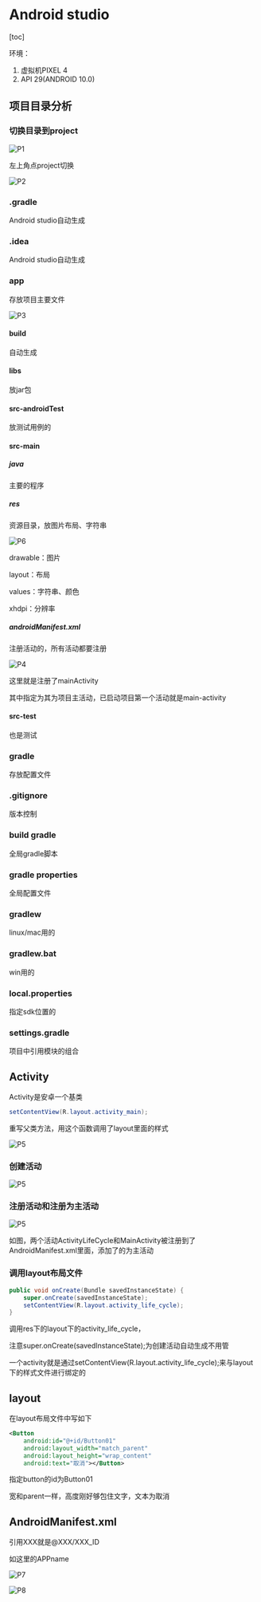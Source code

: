 # Android studio

[toc]

环境：

1. 虚拟机PIXEL 4
2. API 29(ANDROID 10.0)

## 项目目录分析

### 切换目录到project

![P1](D:\Typora\notes\2023_2024A\Android\pics\P1.png) 

左上角点project切换

![P2](D:\Typora\notes\2023_2024A\Android\pics\P2.png) 

### .gradle

Android studio自动生成

### .idea

Android studio自动生成

### app

存放项目主要文件

![P3](D:\Typora\notes\2023_2024A\Android\pics\P3.png) 

#### build

自动生成

#### libs

放jar包

#### src-androidTest

放测试用例的

#### src-main

##### java

主要的程序

##### res

资源目录，放图片布局、字符串

![P6](D:\Typora\notes\2023_2024A\Android\pics\P6.png) 

drawable：图片

layout：布局

values：字符串、颜色

xhdpi：分辨率

##### androidManifest.xml

注册活动的，所有活动都要注册

![P4](D:\Typora\notes\2023_2024A\Android\pics\P4.png) 

这里就是注册了mainActivity

其中<intent-filter>指定为其为项目主活动，已启动项目第一个活动就是main-activity



#### src-test

也是测试

### gradle

存放配置文件

### .gitignore

版本控制

### build gradle

全局gradle脚本

### gradle properties

全局配置文件

### gradlew

linux/mac用的

### gradlew.bat

win用的

### local.properties

指定sdk位置的

### settings.gradle

项目中引用模块的组合

## Activity

Activity是安卓一个基类

```java
setContentView(R.layout.activity_main);
```

重写父类方法，用这个函数调用了layout里面的样式

![P5](D:\Typora\notes\2023_2024A\Android\pics\P5.png) 

### 创建活动

![P5](D:\Typora\notes\2023_2024A\Android\pics\P9.png)

### 注册活动和注册为主活动

![P5](D:\Typora\notes\2023_2024A\Android\pics\P10.png) 

如图，两个活动ActivityLifeCycle和MainActivity被注册到了AndroidManifest.xml里面，添加了<intent-filter>的为主活动

### 调用layout布局文件

```java
public void onCreate(Bundle savedInstanceState) {
    super.onCreate(savedInstanceState);
    setContentView(R.layout.activity_life_cycle);
}
```

调用res下的layout下的activity_life_cycle，

注意super.onCreate(savedInstanceState);为创建活动自动生成不用管

一个activity就是通过setContentView(R.layout.activity_life_cycle);来与layout下的样式文件进行绑定的

## layout

在layout布局文件中写如下

```xml
<Button
    android:id="@+id/Button01"
    android:layout_width="match_parent"
    android:layout_height="wrap_content"
    android:text="取消"></Button>
```

指定button的id为Button01

宽和parent一样，高度刚好够包住文字，文本为取消

## AndroidManifest.xml

引用XXX就是@XXX/XXX_ID

如这里的APPname

![P7](D:\Typora\notes\2023_2024A\Android\pics\P7.png) 





![P8](D:\Typora\notes\2023_2024A\Android\pics\P8.png) 